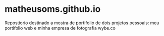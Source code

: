# matheusoms.github.io

Repostiorio destinado a mostra de portifolio de dois projetos pessoais: meu portifolio web e minha empresa de fotografia wybe.co
